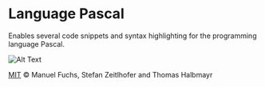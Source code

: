 # Language Pascal

Enables several code snippets and syntax highlighting for the programming language Pascal.

![Alt Text](https://media.giphy.com/media/26FfhotMtEy776QOQ/giphy.gif)

[MIT](LICENSE.md) &copy; Manuel Fuchs, Stefan Zeitlhofer and Thomas Halbmayr
